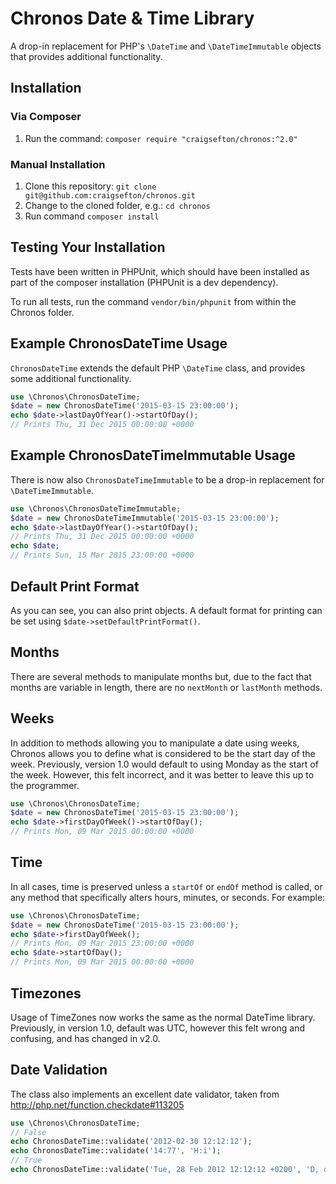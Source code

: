 # Chronos Date & Time Library

A drop-in replacement for PHP's `\DateTime` and `\DateTimeImmutable` objects that provides additional functionality.

## Installation
### Via Composer
1. Run the command: ```composer require "craigsefton/chronos:^2.0"```

### Manual Installation
1. Clone this repository: ```git clone git@github.com:craigsefton/chronos.git```
2. Change to the cloned folder, e.g.: ```cd chronos```
3. Run command ```composer install``` 

## Testing Your Installation
Tests have been written in PHPUnit, which should have been installed as part of
the composer installation (PHPUnit is a dev dependency).

To run all tests, run the command ```vendor/bin/phpunit``` from within the
Chronos folder.

## Example ChronosDateTime Usage
`ChronosDateTime` extends the default PHP `\DateTime` class, and provides some additional
functionality.

```php
use \Chronos\ChronosDateTime;
$date = new ChronosDateTime('2015-03-15 23:00:00');
echo $date->lastDayOfYear()->startOfDay();
// Prints Thu, 31 Dec 2015 00:00:00 +0000
```
## Example ChronosDateTimeImmutable Usage

There is now also `ChronosDateTimeImmutable` to be a drop-in replacement for `\DateTimeImmutable`.

```php
use \Chronos\ChronosDateTimeImmutable;
$date = new ChronosDateTimeImmutable('2015-03-15 23:00:00');
echo $date->lastDayOfYear()->startOfDay();
// Prints Thu, 31 Dec 2015 00:00:00 +0000
echo $date;
// Prints Sun, 15 Mar 2015 23:00:00 +0000
```

## Default Print Format

As you can see, you can also print objects. A default format for printing can be set using
`$date->setDefaultPrintFormat()`.

## Months

There are several methods to manipulate months but, due to the fact that months are variable in length, there are no
`nextMonth` or `lastMonth` methods.

## Weeks
In addition to methods allowing you to manipulate a date using weeks, Chronos allows you to define what is considered to
be the start day of the week. Previously, version 1.0 would default to using Monday as the start of the week. However,
this felt incorrect, and it was better to leave this up to the programmer.

```php
use \Chronos\ChronosDateTime;
$date = new ChronosDateTime('2015-03-15 23:00:00');
echo $date->firstDayOfWeek()->startOfDay();
// Prints Mon, 09 Mar 2015 00:00:00 +0000
```

## Time

In all cases, time is preserved unless a `startOf` or `endOf` method is called, or any  method that specifically alters
hours, minutes, or seconds. For example:

```php
use \Chronos\ChronosDateTime;
$date = new ChronosDateTime('2015-03-15 23:00:00');
echo $date->firstDayOfWeek();
// Prints Mon, 09 Mar 2015 23:00:00 +0000
echo $date->startOfDay();
// Prints Mon, 09 Mar 2015 00:00:00 +0000
```

## Timezones
Usage of TimeZones now works the same as the normal DateTime library. Previously, in version 1.0, default was UTC,
however this felt wrong and confusing, and has changed in v2.0.

## Date Validation
The class also implements an excellent date validator, taken from
http://php.net/function.checkdate#113205

```php
use \Chronos\ChronosDateTime;
// False
echo ChronosDateTime::validate('2012-02-30 12:12:12');
echo ChronosDateTime::validate('14:77', 'H:i');
// True
echo ChronosDateTime::validate('Tue, 28 Feb 2012 12:12:12 +0200', 'D, d M Y H:i:s O');
```
